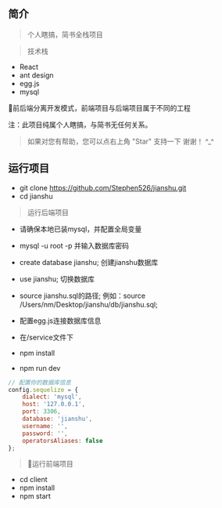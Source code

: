 ## 简介

> 个人瞎搞，简书全栈项目

> 技术栈


- React
- ant design
- egg.js
- mysql

前后端分离开发模式，前端项目与后端项目属于不同的工程

注：此项目纯属个人瞎搞，与简书无任何关系。

> 如果对您有帮助，您可以点右上角 "Star" 支持一下 谢谢！ ^_^


## 运行项目

* git clone https://github.com/Stephen526/jianshu.git
* cd jianshu

> 运行后端项目

* 请确保本地已装mysql，并配置全局变量
* mysql -u root -p 并输入数据库密码
* create database jianshu; 创建jianshu数据库
* use jianshu;  切换数据库
* source jianshu.sql的路径; 例如：source /Users/nm/Desktop/jianshu/db/jianshu.sql;
* 配置egg.js连接数据库信息


* 在/service文件下
* npm install
* npm run dev

```javascript
// 配置你的数据库信息
config.sequelize = {
    dialect: 'mysql',
    host: '127.0.0.1',
    port: 3306,
    database: 'jianshu',
    username: '', 
    password: '', 
    operatorsAliases: false
};
```

> 运行前端项目

* cd client
* npm install
* npm start
